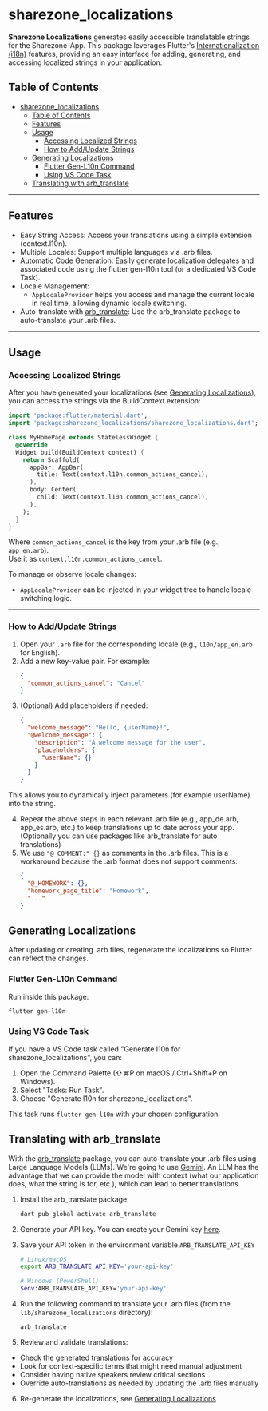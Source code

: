 # sharezone_localizations

**Sharezone Localizations** generates easily accessible translatable strings for the Sharezone-App. This package leverages Flutter's [Internationalization (i18n)](https://docs.flutter.dev/development/accessibility-and-localization/internationalization) features, providing an easy interface for adding, generating, and accessing localized strings in your application.

## Table of Contents

- [sharezone\_localizations](#sharezone_localizations)
  - [Table of Contents](#table-of-contents)
  - [Features](#features)
  - [Usage](#usage)
    - [Accessing Localized Strings](#accessing-localized-strings)
    - [How to Add/Update Strings](#how-to-addupdate-strings)
  - [Generating Localizations](#generating-localizations)
    - [Flutter Gen-L10n Command](#flutter-gen-l10n-command)
    - [Using VS Code Task](#using-vs-code-task)
  - [Translating with arb\_translate](#translating-with-arb_translate)

---

## Features

- Easy String Access: Access your translations using a simple extension (context.l10n).
- Multiple Locales: Support multiple languages via .arb files.
- Automatic Code Generation: Easily generate localization delegates and associated code using the flutter gen-l10n tool (or a dedicated VS Code Task).
- Locale Management:
  - `AppLocaleProvider` helps you access and manage the current locale in real time, allowing dynamic locale switching.
- Auto-translate with [arb_translate](https://pub.dev/packages/arb_translate): Use the arb_translate package to auto-translate your .arb files.

---

## Usage

### Accessing Localized Strings

After you have generated your localizations (see [Generating Localizations](#generating-localizations)), you can access the strings via the BuildContext extension:

```dart
import 'package:flutter/material.dart';
import 'package:sharezone_localizations/sharezone_localizations.dart';

class MyHomePage extends StatelessWidget {
  @override
  Widget build(BuildContext context) {
    return Scaffold(
      appBar: AppBar(
        title: Text(context.l10n.common_actions_cancel),
      ),
      body: Center(
        child: Text(context.l10n.common_actions_cancel),
      ),
    );
  }
}
```

Where `common_actions_cancel` is the key from your .arb file (e.g., `app_en.arb`).  
Use it as `context.l10n.common_actions_cancel`.

To manage or observe locale changes:

- `AppLocaleProvider` can be injected in your widget tree to handle locale switching logic.

---

### How to Add/Update Strings

1. Open your `.arb` file for the corresponding locale (e.g., `l10n/app_en.arb` for English).
2. Add a new key-value pair. For example:
   ```json
   {
     "common_actions_cancel": "Cancel"
   }
   ```
3. (Optional) Add placeholders if needed:
   ```json
   {
     "welcome_message": "Hello, {userName}!",
     "@welcome_message": {
       "description": "A welcome message for the user",
       "placeholders": {
         "userName": {}
       }
     }
   }
   ```

This allows you to dynamically inject parameters (for example userName) into the string.

4. Repeat the above steps in each relevant .arb file (e.g., app_de.arb, app_es.arb, etc.) to keep translations up to date across your app. (Optionally you can use packages like arb_translate for auto translations)
5. We use `"@_COMMENT:" {}` as comments in the .arb files. This is a workaround because the .arb format does not support comments:
    ```json
    {
      "@_HOMEWORK": {},
      "homework_page_title": "Homework",
      "..."
    }
    ```

## Generating Localizations

After updating or creating .arb files, regenerate the localizations so Flutter can reflect the changes.

### Flutter Gen-L10n Command

Run inside this package:

```bash
flutter gen-l10n
```

### Using VS Code Task

If you have a VS Code task called "Generate l10n for sharezone_localizations", you can:

1. Open the Command Palette (⇧⌘P on macOS / Ctrl+Shift+P on Windows).
2. Select "Tasks: Run Task".
3. Choose "Generate l10n for sharezone_localizations".

This task runs `flutter gen-l10n` with your chosen configuration.

## Translating with arb_translate

With the [arb_translate](https://pub.dev/packages/arb_translate) package, you can auto-translate your .arb files using
Large Language Models (LLMs). We're going to use [Gemini](https://deepmind.google/technologies/gemini/). An LLM has the advantage that we can provide the model with context (what our application does, what the string is for, etc.), which can lead to better translations.

1. Install the arb_translate package:

   ```bash
   dart pub global activate arb_translate
   ```

2. Generate your API key. You can create your Gemini key [here](https://makersuite.google.com/app/apikey).
3. Save your API token in the environment variable `ARB_TRANSLATE_API_KEY`
  
   ```bash
   # Linux/macOS
   export ARB_TRANSLATE_API_KEY='your-api-key'
   
   # Windows (PowerShell)
   $env:ARB_TRANSLATE_API_KEY='your-api-key'
   ```

4. Run the following command to translate your .arb files (from the `lib/sharezone_localizations` directory):

   ```bash
   arb_translate
   ```

5. Review and validate translations:

- Check the generated translations for accuracy
- Look for context-specific terms that might need manual adjustment
- Consider having native speakers review critical sections
- Override auto-translations as needed by updating the .arb files manually

6. Re-generate the localizations, see [Generating Localizations](#generating-localizations)